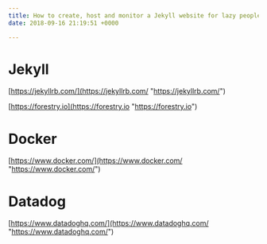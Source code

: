 ```yaml
---
title: How to create, host and monitor a Jekyll website for lazy people
date: 2018-09-16 21:19:51 +0000

---
```

# Jekyll

[https://jekyllrb.com/](https://jekyllrb.com/ "https://jekyllrb.com/")

[https://forestry.io](https://forestry.io "https://forestry.io")

# Docker

[https://www.docker.com/](https://www.docker.com/ "https://www.docker.com/")

# Datadog

[https://www.datadoghq.com/](https://www.datadoghq.com/ "https://www.datadoghq.com/")